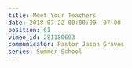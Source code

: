 ```yaml
---
title: Meet Your Teachers
date: 2018-07-22 00:00:00 -07:00
position: 61
vimeo_id: 281180693
communicator: Pastor Jason Graves
series: Summer School
---
```


